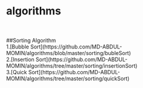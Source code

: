 # algorithms
<br/>
<br/>
##Sorting Algorithm
<br/>
1.[Bubble Sort](https://github.com/MD-ABDUL-MOMIN/algorithms/blob/master/sorting/bubleSort) <br/>
2.[Insertion Sort](https://github.com/MD-ABDUL-MOMIN/algorithms/tree/master/sorting/insertionSort)<br/>
3.[Quick Sort](https://github.com/MD-ABDUL-MOMIN/algorithms/tree/master/sorting/quickSort)
